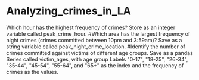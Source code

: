 # Analyzing_crimes_in_LA
Which hour has the highest frequency of crimes? Store as an integer variable called peak_crime_hour.
#Which area has the largest frequency of night crimes (crimes committed between 10pm and 3:59am)? Save as a string variable called peak_night_crime_location.
#Identify the number of crimes committed against victims of different age groups. Save as a pandas Series called victim_ages, with age group Labels "0-17", "18-25", "26-34", "35-44", "45-54", "55-64", and "65+" as the index and the frequency of crimes as the values.
